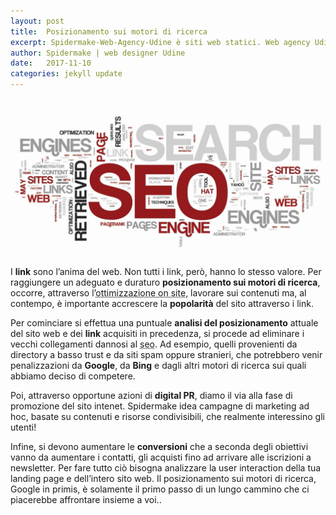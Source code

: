 ```yaml
---
layout: post
title:  Posizionamento sui motori di ricerca
excerpt: Spidermake-Web-Agency-Udine è siti web statici. Web agency Udine usa il generatore di siti Jekyllrb per realizzare siti internet, blog e portali, a Udine a Trieste
author: Spidermake | web designer Udine
date:   2017-11-10
categories: jekyll update
---
```

<img itemprop="image" src="/img/consulente-seo-udine-posizionamento-motori-di-ricerca.jpg" alt="SpiderMake è consulente SEO a Udine. Posizionamento su motori di ricerca. SpiderMake web agency Udine" title="SpiderMake è consulente SEO a Udine. Posizionamento su motori di ricerca. SpiderMake web agency Udine">

I **link** sono l’anima del web. Non tutti i link, però, hanno lo stesso valore. Per raggiungere un adeguato e duraturo **posizionamento sui motori di ricerca**, occorre, attraverso l’<abbr title="Attraverso l’ottimizzazione on site di un sito web è possibile migliorarne il posizionamento, con particolare riferimento alle keyword di tipo long tail e a bassa competitività.">ottimizzazione on site</abbr>, lavorare sui contenuti ma, al contempo, è importante accrescere la **popolarità** del sito attraverso i link.

Per cominciare si effettua una puntuale **analisi del posizionamento** attuale del sito web e dei **link** acquisiti in precedenza, si procede ad eliminare i vecchi collegamenti dannosi al <abbr title="Search Engine Optimization, letteralmente, Ottimizzazione dui Mptori di Ricerca">seo</abbr>. Ad esempio, quelli provenienti da directory a basso trust e da siti spam oppure stranieri, che potrebbero venir penalizzazioni da **Google**, da **Bing** e dagli altri motori di ricerca sui quali abbiamo deciso di competere.

Poi, attraverso opportune azioni di **digital PR**, diamo il via alla fase di promozione del sito intenet. Spidermake idea campagne di marketing ad hoc, basate su contenuti e risorse condivisibili, che realmente interessino gli utenti!

Infine, si devono aumentare le **conversioni** che a seconda degli obiettivi vanno da aumentare i contatti, gli acquisti fino ad arrivare alle iscrizioni a newsletter. Per fare tutto ciò bisogna analizzare la user interaction della tua landing page e dell’intero sito web. Il posizionamento sui motori di ricerca, Google in primis, è solamente il primo passo di un lungo cammino che ci piacerebbe affrontare insieme a voi..
